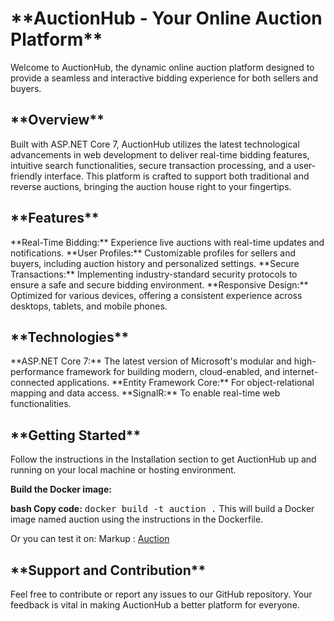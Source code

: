 <h1>**AuctionHub - Your Online Auction Platform**</h1>
Welcome to AuctionHub, the dynamic online auction platform designed to provide a seamless and interactive bidding experience for both sellers and buyers.

<h2>**Overview**</h2>
Built with ASP.NET Core 7, AuctionHub utilizes the latest technological advancements in web development to deliver real-time bidding features, intuitive search functionalities, secure transaction processing, and a user-friendly interface. This platform is crafted to support both traditional and reverse auctions, bringing the auction house right to your fingertips.

<h2>**Features**</h2>
**Real-Time Bidding:** Experience live auctions with real-time updates and notifications.
**User Profiles:** Customizable profiles for sellers and buyers, including auction history and personalized settings.
**Secure Transactions:** Implementing industry-standard security protocols to ensure a safe and secure bidding environment.
**Responsive Design:** Optimized for various devices, offering a consistent experience across desktops, tablets, and mobile phones.

<h2>**Technologies**</h2>
**ASP.NET Core 7:** The latest version of Microsoft's modular and high-performance framework for building modern, cloud-enabled, and internet-connected applications.
**Entity Framework Core:** For object-relational mapping and data access.
**SignalR:** To enable real-time web functionalities.

<h2>**Getting Started**</h2>
Follow the instructions in the Installation section to get AuctionHub up and running on your local machine or hosting environment.

**Build the Docker image:**

**bash Copy code:**  <kbd>docker build -t auction .</kbd>
This will build a Docker image named auction using the instructions in the Dockerfile.

Or you can test it on: Markup :  [Auction](https://auction.bytes-exchange.com/ "Auction")

<h2>**Support and Contribution**</h2>
Feel free to contribute or report any issues to our GitHub repository. Your feedback is vital in making AuctionHub a better platform for everyone.
